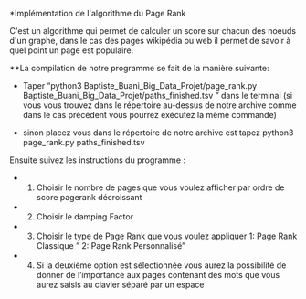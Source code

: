 *Implémentation de l'algorithme du Page Rank

 C'est un algorithme qui permet de calculer un score sur chacun des noeuds d'un graphe, dans le cas des pages wikipédia ou web il permet de savoir à quel point un page est populaire.

 
 **La compilation de notre programme se fait de la manière suivante:


- Taper “python3 Baptiste_Buani_Big_Data_Projet/page_rank.py Baptiste_Buani_Big_Data_Projet/paths_finished.tsv ” dans le terminal
(si vous vous trouvez dans le répertoire au-dessus de notre archive comme dans le cas précédent vous pourrez exécutez la même commande)


- sinon placez vous dans le répertoire de notre archive est tapez python3 page_rank.py paths_finished.tsv 


Ensuite suivez les instructions du programme :


- 1. Choisir le nombre de pages que vous voulez afficher par ordre de score pagerank décroissant


- 2. Choisir le damping Factor

- 3. Choisir le type de Page Rank que vous voulez appliquer 
         1: Page Rank Classique ” 
         2: Page Rank Personnalisé” 


- 4. Si la deuxième option est sélectionnée vous aurez la possibilité de donner de l’importance aux pages contenant des mots que vous aurez saisis au clavier séparé par un espace

